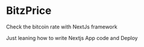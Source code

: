 # BitzPrice
Check the bitcoin rate with NextJs framework


Just leaning how to write Nextjs App code and Deploy
